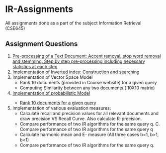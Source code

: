 # IR-Assignments
All assignments done as a part of the subject Information Retrieval (CSE645)
## Assignment Questions
<ol>
  <li><a href="https://github.com/SreyaSalil/IR-Assignments/blob/main/IR_Assignment_1.ipynb">Pre-processing of a Text Document: Accent removal, stop word removal and stemming. Step by step pre-processing including necessary statistics at each step</a></li>
  <li><a href="https://github.com/SreyaSalil/IR-Assignments/blob/main/IR_Assignment_2.ipynb">Implementation of Inverted index: Construction and searching</a></li>
  <li>
    Implementation of Vector Space Model
    <ul>
      <li>Rank 10 documents (provided in Course website) for a given query</li>
      <li>Computing Similarity between any two documents.( 10X10 matrix)</li>
    </ul>
  </li>
  <li><a href="https://github.com/SreyaSalil/IR-Assignments/blob/main/IR_Assignment_4.ipynb">
    Implementation of probabilistic Model
    <ul>
      <li>Rank 10 documents for a given query</li>
<!--       <li>Compare performance of two IR algorithms for the same query q</li>
      <li>Calculate harmonic mean and E- measure (All three cases b=1, b&gt;1, b&lt;1)</li> -->
    </ul>
    </a>
  </li>
  <li>
    Implementation of various evaluation measures:
    <ul>
      <li>Calculate recall and precision values for all relevant documents and draw precision VS Recall Curve. Also calculate R-precision.</li>
      <li>Compare performance of two IR algorithms for the same query q. C.  Compare performance of two IR algorithms for the same query q</li>
      <li>Calculate harmonic mean and E- measure (All three cases b=1, b&gt;1, b&lt;1)</li>
      <li>Compare performance of two IR algorithms for the same query q.</li>
    </ul>
  </li>
 </ol>
